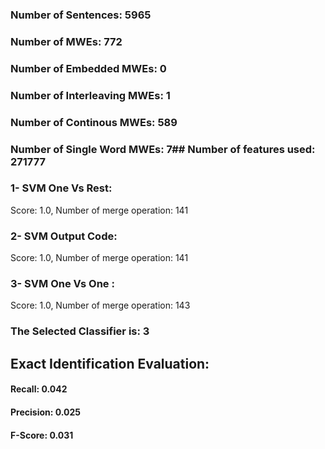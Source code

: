 ### Number of Sentences: 5965
### Number of MWEs: 772

### Number of Embedded MWEs: 0

### Number of Interleaving MWEs: 1

### Number of Continous MWEs: 589

### Number of Single Word MWEs: 7## Number of features used: 271777

### 1- SVM One Vs Rest: 
Score: 1.0, Number of merge operation: 141
### 2- SVM Output Code: 
Score: 1.0, Number of merge operation: 141
### 3- SVM One Vs One : 
Score: 1.0, Number of merge operation: 143
### The Selected Classifier is: 3
## Exact Identification Evaluation: 
#### Recall: 0.042
#### Precision: 0.025
#### F-Score: 0.031
